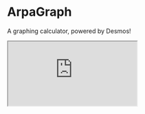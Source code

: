 # ArpaGraph

A graphing calculator, powered by Desmos!

<iframe src="https://joysteem.web.app/components/ArpaGraph/index.html#calculator"></iframe>